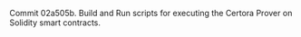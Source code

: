 Commit 02a505b.                    Build and Run scripts for executing the Certora Prover on Solidity smart contracts.